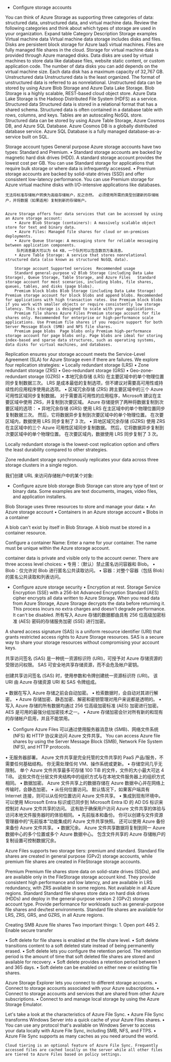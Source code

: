 - Configure storage accounts

You can think of Azure Storage as supporting three categories of data: structured data, unstructured data, and virtual machine data. Review the following categories and think about which types of storage are used in your organization.
Expand table
Category	Description	Storage examples
Virtual machine data	Virtual machine data storage includes disks and files. Disks are persistent block storage for Azure IaaS virtual machines. Files are fully managed file shares in the cloud.	Storage for virtual machine data is provided through Azure managed disks. Data disks are used by virtual machines to store data like database files, website static content, or custom application code. The number of data disks you can add depends on the virtual machine size. Each data disk has a maximum capacity of 32,767 GB.
Unstructured data	Unstructured data is the least organized. The format of unstructured data is referred to as nonrelational.	Unstructured data can be stored by using Azure Blob Storage and Azure Data Lake Storage. Blob Storage is a highly scalable, REST-based cloud object store. Azure Data Lake Storage is the Hadoop Distributed File System (HDFS) as a service.
Structured data	Structured data is stored in a relational format that has a shared schema. Structured data is often contained in a database table with rows, columns, and keys. Tables are an autoscaling NoSQL store.	Structured data can be stored by using Azure Table Storage, Azure Cosmos DB, and Azure SQL Database. Azure Cosmos DB is a globally distributed database service. Azure SQL Database is a fully managed database-as-a-service built on SQL.

Storage account types
General purpose Azure storage accounts have two types: Standard and Premium.
	• Standard storage accounts are backed by magnetic hard disk drives (HDD). A standard storage account provides the lowest cost per GB. You can use Standard storage for applications that require bulk storage or where data is infrequently accessed.
	• Premium storage accounts are backed by solid-state drives (SSD) and offer consistent low-latency performance. You can use Premium storage for Azure virtual machine disks with I/O-intensive applications like databases.
	
	无法将标准存储帐户转换为高级存储帐户，反之亦然。 必须使用所需的类型创建新的存储帐户，并将数据（如果适用）复制到新的存储帐户。
	
	
	Azure Storage offers four data services that can be accessed by using an Azure storage account:
		• Azure Blob Storage (containers): A massively scalable object store for text and binary data.
		• Azure Files: Managed file shares for cloud or on-premises deployments.
		• Azure Queue Storage: A messaging store for reliable messaging between application components.
		 队列消息最大可以为 64 KB，一个队列可以包含数百万条消息。
		• Azure Table Storage: A service that stores nonrelational structured data (also known as structured NoSQL data).
		
		Storage account	Supported services	Recommended usage
		Standard general-purpose v2	Blob Storage (including Data Lake Storage), Queue Storage, Table Storage, and Azure Files	Standard storage account for most scenarios, including blobs, file shares, queues, tables, and disks (page blobs).
		Premium block blobs	Blob Storage (including Data Lake Storage)	Premium storage account for block blobs and append blobs. Recommended for applications with high transaction rates. Use Premium block blobs if you work with smaller objects or require consistently low storage latency. This storage is designed to scale with your applications.
		Premium file shares	Azure Files	Premium storage account for file shares only. Recommended for enterprise or high-performance scale applications. Use Premium file shares if you require support for both Server Message Block (SMB) and NFS file shares.
		Premium page blobs	Page blobs only	Premium high-performance storage account for page blobs only. Page blobs are ideal for storing index-based and sparse data structures, such as operating systems, data disks for virtual machines, and databases.
		
Replication ensures your storage account meets the Service-Level Agreement (SLA) for Azure Storage even if there are failures.
We explore four replication strategies:
	• Locally redundant storage (LRS)
	• Zone redundant storage (ZRS)
	• Geo-redundant storage (GRS)
	• Geo-zone-redundant storage (GZRS)
	• 本地冗余存储 (LRS) 在主要区域中的单个物理位置同步复制数据三次。 LRS 是成本最低的复制选项，但不建议对需要高可用性或持续性的应用程序使用此选项。
	• 区域冗余存储 (ZRS) 跨主要区域中的三个 Azure 可用性区域同步复制数据。 对于需要高可用性的应用程序，Microsoft 建议在主要区域中使用 ZRS，并复制到次要区域。
Azure 存储提供了两种将数据复制到次要区域的选项：
	• 异地冗余存储 (GRS) 使用 LRS 在主区域中的单个物理位置同步复制数据三次。 然后，它将数据异步复制到次要区域中的单个物理位置。 在次要区域内，数据使用 LRS 同步复制了 3 次。
	• 异地区域冗余存储 (GZRS) 使用 ZRS 在主区域中的三个 Azure 可用性区域同步复制数据。 然后，它将数据异步复制到次要区域中的单个物理位置。 在次要区域内，数据使用 LRS 同步复制了 3 次。
	
Locally redundant storage is the lowest-cost replication option and offers the least durability compared to other strategies.

Zone redundant storage synchronously replicates your data across three storage clusters in a single region.

我们创建 URL 来访问存储帐户中的某个对象:



- Configure azure blob storage
Blob Storage can store any type of text or binary data.
Some examples are text documents, images, video files, and application installers.

Blob Storage uses three resources to store and manage your data:
• An Azure storage account
• Containers in an Azure storage account
• Blobs in a container

A blob can't exist by itself in Blob Storage. A blob must be stored in a container resource.

Configure a container
Name: Enter a name for your container. The name must be unique within the Azure storage account.

container data is private and visible only to the account owner. There are three access level choices:
• 专用：（默认）禁止匿名访问容器和 Blob。
• Blob：仅允许对 Blob 进行匿名公共读取访问。
• 容器：对整个容器（包括 Blob）的匿名公共读取和列表访问。



- Configure azure storage security
• Encryption at rest. Storage Service Encryption (SSE) with a 256-bit Advanced Encryption Standard (AES) cipher encrypts all data written to Azure Storage. When you read data from Azure Storage, Azure Storage decrypts the data before returning it. This process incurs no extra charges and doesn't degrade performance. It can't be disabled.
 所有写入 Azure 存储的数据都由具有 256 位高级加密标准 (AES) 密码的存储服务加密 (SSE) 进行加密。

A shared access signature (SAS) is a uniform resource identifier (URI) that grants restricted access rights to Azure Storage resources. SAS is a secure way to share your storage resources without compromising your account keys.

共享访问签名 (SAS) 是一种统一资源标识符 (URI)，可授予对 Azure 存储资源的受限访问权限。 SAS 可安全地共享存储资源，而不会危及帐户密钥。


创建共享访问签名 (SAS) 时，使用参数和令牌创建统一资源标识符 (URI)。 该 URI 由 Azure 存储资源 URI 和 SAS 令牌组成。

• 数据在写入 Azure 存储之前会自动加密。
• 检索数据时，会自动对其进行解密。
• Azure 存储加密、静态加密、解密和密钥管理对用户来说都是透明的。
• 写入 Azure 存储的所有数据均通过 256 位高级加密标准 (AES) 加密进行加密。 AES 是可用的最强分组加密技术之一。
• Azure 存储加密会针对所有新的和现有的存储帐户启用，并且不能禁用。


- Configure Azure Files
可以通过使用服务器消息块 (SMB)、网络文件系统 (NFS) 和 HTTP 协议来访问 Azure 文件共享。
You can access Azure file shares by using the Server Message Block (SMB), Network File System (NFS), and HTTP protocols. 


• 无服务器部署。 Azure 文件共享是完全托管的文件共享的 PaaS 产品/服务，不需要任何基础结构。 你无需处理任何 VM、操作系统或更新。
• 存储空间几乎无限制。 单个 Azure 文件共享最多可存储 100 TiB 的文件，文件的大小最大可达 4 TiB。 这些文件在分层文件夹结构中的组织方式与在本地文件服务器上的组织方式相同。
• 数据加密。 Azure 文件共享上的数据存储在 Azure 数据中心并在网络上传输时，会静态加密。
• 从任何位置访问。 默认情况下，如果客户端具有 Internet 连接，则可以从任何位置访问 Azure 文件共享。
• 集成到现有环境中。 可以使用 Microsoft Entra 标识或已同步到 Microsoft Entra ID 的 AD DS 标识来控制对 Azure 文件共享的访问。 这有助于确保用户访问 Azure 文件共享的体验与访问本地文件服务器时的体验相同。
• 先前版本和备份。 你可以创建与文件资源管理器中的“先前版本”功能集成的 Azure 文件共享快照。 还可以使用 Azure 备份来备份 Azure 文件共享。
• 数据冗余。 Azure 文件共享数据将复制到同一 Azure 数据中心的多个位置或多个 Azure 数据中心。 包含文件共享的 Azure 存储帐户的复制设置可控制数据冗余。


Azure Files supports two storage tiers: premium and standard. Standard file shares are created in general purpose (GPv2) storage accounts, while premium file shares are created in FileStorage storage accounts. 

Premium	Premium file shares store data on solid-state drives (SSDs), and are available only in the FileStorage storage account kind. They provide consistent high performance and low latency, and are available in LRS redundancy, with ZRS available in some regions. Not available in all Azure regions.
Standard	Standard file shares store data on hard disk drives (HDDs) and deploy in the general-purpose version 2 (GPv2) storage account type. Provide performance for workloads such as general-purpose file shares and dev/test environments. Standard file shares are available for LRS, ZRS, GRS, and GZRS, in all Azure regions.




Creating SMB Azure file shares
Two important things: 1. Open port 445 2. Enable secure transfer


• Soft delete for file shares is enabled at the file share level.
• Soft delete transitions content to a soft deleted state instead of being permanently erased.
• Soft delete lets you configure the retention period. The retention period is the amount of time that soft deleted file shares are stored and available for recovery.
• Soft delete provides a retention period between 1 and 365 days.
• Soft delete can be enabled on either new or existing file shares.

Azure Storage Explorer lets you connect to different storage accounts.
• Connect to storage accounts associated with your Azure subscriptions.
• Connect to storage accounts and services that are shared from other Azure subscriptions.
• Connect to and manage local storage by using the Azure Storage Emulator.

Let's take a look at the characteristics of Azure File Sync.
	• Azure File Sync transforms Windows Server into a quick cache of your Azure Files shares.
	• You can use any protocol that's available on Windows Server to access your data locally with Azure File Sync, including SMB, NFS, and FTPS.
	• Azure File Sync supports as many caches as you need around the world.
	
	Cloud tiering is an optional feature of Azure File Sync. Frequently accessed files are cached locally on the server while all other files are tiered to Azure Files based on policy settings.
	


